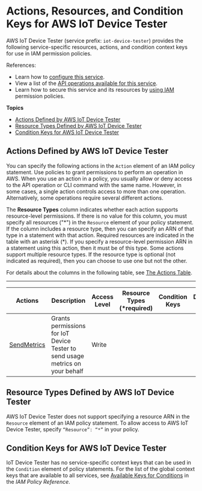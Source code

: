 # Actions, Resources, and Condition Keys for AWS IoT Device Tester<a name="list_awsiotdevicetester"></a>

AWS IoT Device Tester \(service prefix: `iot-device-tester`\) provides the following service\-specific resources, actions, and condition context keys for use in IAM permission policies\.

References:
+ Learn how to [configure this service](https://docs.aws.amazon.com/freertos/latest/userguide/device-tester-for-freertos-ug.html)\.
+ View a list of the [API operations available for this service](https://docs.aws.amazon.com/freertos/latest/userguide/dev-tester-prereqs.html)\.
+ Learn how to secure this service and its resources by [using IAM](https://docs.aws.amazon.com/freertos/latest/userguide/dev-tester-prereqs.html) permission policies\.

**Topics**
+ [Actions Defined by AWS IoT Device Tester](#awsiotdevicetester-actions-as-permissions)
+ [Resource Types Defined by AWS IoT Device Tester](#awsiotdevicetester-resources-for-iam-policies)
+ [Condition Keys for AWS IoT Device Tester](#awsiotdevicetester-policy-keys)

## Actions Defined by AWS IoT Device Tester<a name="awsiotdevicetester-actions-as-permissions"></a>

You can specify the following actions in the `Action` element of an IAM policy statement\. Use policies to grant permissions to perform an operation in AWS\. When you use an action in a policy, you usually allow or deny access to the API operation or CLI command with the same name\. However, in some cases, a single action controls access to more than one operation\. Alternatively, some operations require several different actions\.

The **Resource Types** column indicates whether each action supports resource\-level permissions\. If there is no value for this column, you must specify all resources \("\*"\) in the `Resource` element of your policy statement\. If the column includes a resource type, then you can specify an ARN of that type in a statement with that action\. Required resources are indicated in the table with an asterisk \(\*\)\. If you specify a resource\-level permission ARN in a statement using this action, then it must be of this type\. Some actions support multiple resource types\. If the resource type is optional \(not indicated as required\), then you can choose to use one but not the other\.

For details about the columns in the following table, see [The Actions Table](reference_policies_actions-resources-contextkeys.md#actions_table)\.


****  

| Actions | Description | Access Level | Resource Types \(\*required\) | Condition Keys | Dependent Actions | 
| --- | --- | --- | --- | --- | --- | 
|   [ SendMetrics ](https://docs.aws.amazon.com/freertos/latest/userguide/dev-tester-prereqs.html)  | Grants permissions for IoT Device Tester to send usage metrics on your behalf | Write |  |  |  | 

## Resource Types Defined by AWS IoT Device Tester<a name="awsiotdevicetester-resources-for-iam-policies"></a>

AWS IoT Device Tester does not support specifying a resource ARN in the `Resource` element of an IAM policy statement\. To allow access to AWS IoT Device Tester, specify `“Resource”: “*”` in your policy\.

## Condition Keys for AWS IoT Device Tester<a name="awsiotdevicetester-policy-keys"></a>

IoT Device Tester has no service\-specific context keys that can be used in the `Condition` element of policy statements\. For the list of the global context keys that are available to all services, see [Available Keys for Conditions](reference_policies_condition-keys.html#AvailableKeys) in the *IAM Policy Reference*\.